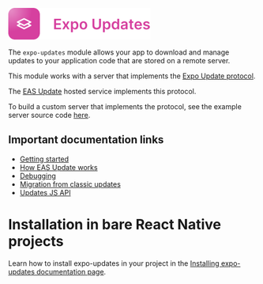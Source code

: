 <p>
  <a href="https://docs.expo.dev/versions/latest/sdk/updates/">
    <img
      src="../../.github/resources/expo-updates.svg"
      alt="expo-updates"
      height="64" />
  </a>
</p>

The `expo-updates` module allows your app to download and manage updates to your application code that are stored on a remote server.

This module works with a server that implements the [Expo Update protocol](https://docs.expo.dev/technical-specs/expo-updates-1/).

The [EAS Update](https://docs.expo.dev/eas-update/introduction/) hosted service implements this protocol.

To build a custom server that implements the protocol, see the example server source code [here](https://github.com/expo/custom-expo-updates-server).

## Important documentation links

- [Getting started](https://docs.expo.dev/eas-update/getting-started/)
- [How EAS Update works](https://docs.expo.dev/eas-update/how-it-works/)
- [Debugging](https://docs.expo.dev/eas-update/debug/)
- [Migration from classic updates](https://docs.expo.dev/eas-update/migrate-from-classic-updates/)
- [Updates JS API](https://docs.expo.dev/versions/latest/sdk/updates/)

# Installation in bare React Native projects

Learn how to install expo-updates in your project in the [Installing expo-updates documentation page](https://docs.expo.dev/bare/installing-updates/).
